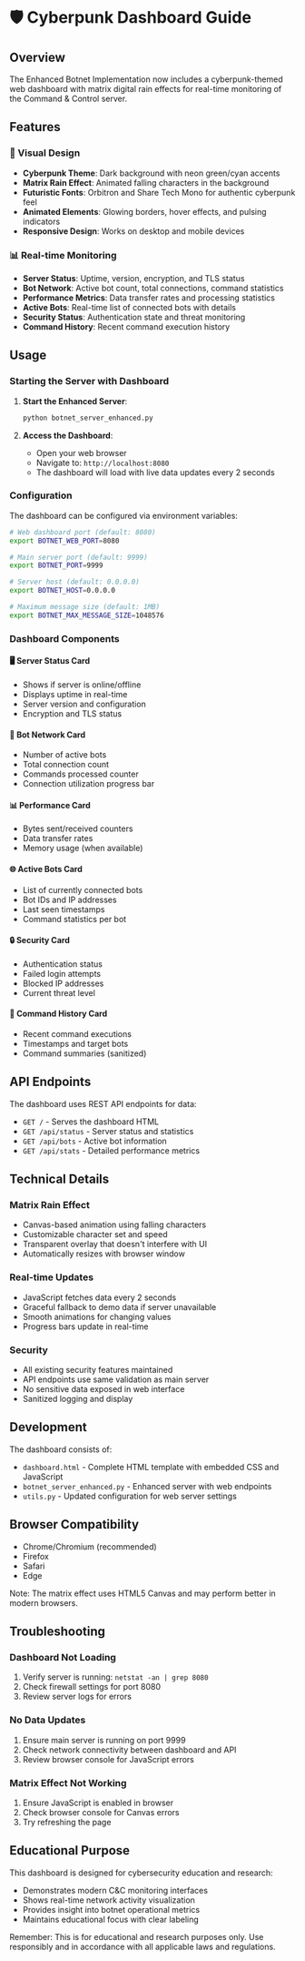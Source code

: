 # 🛡️ Cyberpunk Dashboard Guide

## Overview

The Enhanced Botnet Implementation now includes a cyberpunk-themed web dashboard with matrix digital rain effects for real-time monitoring of the Command & Control server.

## Features

### 🎨 Visual Design
- **Cyberpunk Theme**: Dark background with neon green/cyan accents
- **Matrix Rain Effect**: Animated falling characters in the background  
- **Futuristic Fonts**: Orbitron and Share Tech Mono for authentic cyberpunk feel
- **Animated Elements**: Glowing borders, hover effects, and pulsing indicators
- **Responsive Design**: Works on desktop and mobile devices

### 📊 Real-time Monitoring
- **Server Status**: Uptime, version, encryption, and TLS status
- **Bot Network**: Active bot count, total connections, command statistics
- **Performance Metrics**: Data transfer rates and processing statistics
- **Active Bots**: Real-time list of connected bots with details
- **Security Status**: Authentication state and threat monitoring
- **Command History**: Recent command execution history

## Usage

### Starting the Server with Dashboard

1. **Start the Enhanced Server**:
   ```bash
   python botnet_server_enhanced.py
   ```

2. **Access the Dashboard**:
   - Open your web browser
   - Navigate to: `http://localhost:8080`
   - The dashboard will load with live data updates every 2 seconds

### Configuration

The dashboard can be configured via environment variables:

```bash
# Web dashboard port (default: 8080)
export BOTNET_WEB_PORT=8080

# Main server port (default: 9999)  
export BOTNET_PORT=9999

# Server host (default: 0.0.0.0)
export BOTNET_HOST=0.0.0.0

# Maximum message size (default: 1MB)
export BOTNET_MAX_MESSAGE_SIZE=1048576
```

### Dashboard Components

#### 🖥️ Server Status Card
- Shows if server is online/offline
- Displays uptime in real-time
- Server version and configuration
- Encryption and TLS status

#### 🤖 Bot Network Card  
- Number of active bots
- Total connection count
- Commands processed counter
- Connection utilization progress bar

#### 📊 Performance Card
- Bytes sent/received counters
- Data transfer rates
- Memory usage (when available)

#### 🌐 Active Bots Card
- List of currently connected bots
- Bot IDs and IP addresses
- Last seen timestamps
- Command statistics per bot

#### 🔒 Security Card
- Authentication status
- Failed login attempts
- Blocked IP addresses
- Current threat level

#### 📝 Command History Card
- Recent command executions
- Timestamps and target bots
- Command summaries (sanitized)

## API Endpoints

The dashboard uses REST API endpoints for data:

- `GET /` - Serves the dashboard HTML
- `GET /api/status` - Server status and statistics
- `GET /api/bots` - Active bot information
- `GET /api/stats` - Detailed performance metrics

## Technical Details

### Matrix Rain Effect
- Canvas-based animation using falling characters
- Customizable character set and speed
- Transparent overlay that doesn't interfere with UI
- Automatically resizes with browser window

### Real-time Updates
- JavaScript fetches data every 2 seconds
- Graceful fallback to demo data if server unavailable
- Smooth animations for changing values
- Progress bars update in real-time

### Security
- All existing security features maintained
- API endpoints use same validation as main server
- No sensitive data exposed in web interface
- Sanitized logging and display

## Development

The dashboard consists of:

- `dashboard.html` - Complete HTML template with embedded CSS and JavaScript
- `botnet_server_enhanced.py` - Enhanced server with web endpoints
- `utils.py` - Updated configuration for web server settings

## Browser Compatibility

- Chrome/Chromium (recommended)
- Firefox
- Safari
- Edge

Note: The matrix effect uses HTML5 Canvas and may perform better in modern browsers.

## Troubleshooting

### Dashboard Not Loading
1. Verify server is running: `netstat -an | grep 8080`
2. Check firewall settings for port 8080
3. Review server logs for errors

### No Data Updates
1. Ensure main server is running on port 9999
2. Check network connectivity between dashboard and API
3. Review browser console for JavaScript errors

### Matrix Effect Not Working
1. Ensure JavaScript is enabled in browser
2. Check browser console for Canvas errors
3. Try refreshing the page

## Educational Purpose

This dashboard is designed for cybersecurity education and research:
- Demonstrates modern C&C monitoring interfaces
- Shows real-time network activity visualization
- Provides insight into botnet operational metrics
- Maintains educational focus with clear labeling

Remember: This is for educational and research purposes only. Use responsibly and in accordance with all applicable laws and regulations.